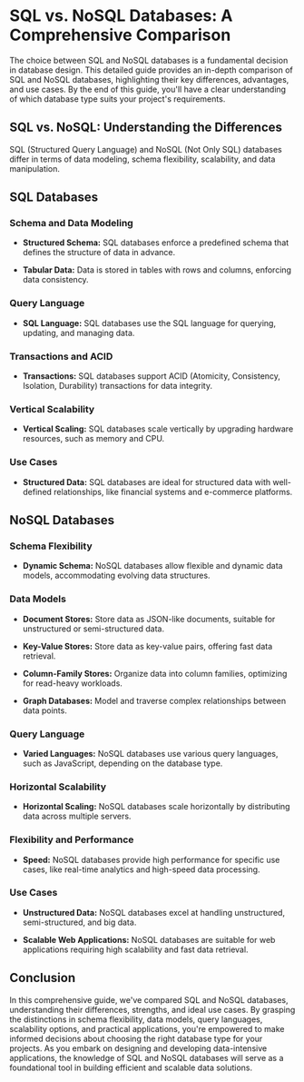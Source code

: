 # SQL vs. NoSQL Databases: A Comprehensive Comparison

The choice between SQL and NoSQL databases is a fundamental decision in database design. This detailed guide provides an in-depth comparison of SQL and NoSQL databases, highlighting their key differences, advantages, and use cases. By the end of this guide, you'll have a clear understanding of which database type suits your project's requirements.

## SQL vs. NoSQL: Understanding the Differences

SQL (Structured Query Language) and NoSQL (Not Only SQL) databases differ in terms of data modeling, schema flexibility, scalability, and data manipulation.

## SQL Databases

### Schema and Data Modeling

- **Structured Schema:** SQL databases enforce a predefined schema that defines the structure of data in advance.
  
- **Tabular Data:** Data is stored in tables with rows and columns, enforcing data consistency.

### Query Language

- **SQL Language:** SQL databases use the SQL language for querying, updating, and managing data.

### Transactions and ACID

- **Transactions:** SQL databases support ACID (Atomicity, Consistency, Isolation, Durability) transactions for data integrity.

### Vertical Scalability

- **Vertical Scaling:** SQL databases scale vertically by upgrading hardware resources, such as memory and CPU.

### Use Cases

- **Structured Data:** SQL databases are ideal for structured data with well-defined relationships, like financial systems and e-commerce platforms.

## NoSQL Databases

### Schema Flexibility

- **Dynamic Schema:** NoSQL databases allow flexible and dynamic data models, accommodating evolving data structures.

### Data Models

- **Document Stores:** Store data as JSON-like documents, suitable for unstructured or semi-structured data.

- **Key-Value Stores:** Store data as key-value pairs, offering fast data retrieval.

- **Column-Family Stores:** Organize data into column families, optimizing for read-heavy workloads.

- **Graph Databases:** Model and traverse complex relationships between data points.

### Query Language

- **Varied Languages:** NoSQL databases use various query languages, such as JavaScript, depending on the database type.

### Horizontal Scalability

- **Horizontal Scaling:** NoSQL databases scale horizontally by distributing data across multiple servers.

### Flexibility and Performance

- **Speed:** NoSQL databases provide high performance for specific use cases, like real-time analytics and high-speed data processing.

### Use Cases

- **Unstructured Data:** NoSQL databases excel at handling unstructured, semi-structured, and big data.

- **Scalable Web Applications:** NoSQL databases are suitable for web applications requiring high scalability and fast data retrieval.

## Conclusion

In this comprehensive guide, we've compared SQL and NoSQL databases, understanding their differences, strengths, and ideal use cases. By grasping the distinctions in schema flexibility, data models, query languages, scalability options, and practical applications, you're empowered to make informed decisions about choosing the right database type for your projects. As you embark on designing and developing data-intensive applications, the knowledge of SQL and NoSQL databases will serve as a foundational tool in building efficient and scalable data solutions.